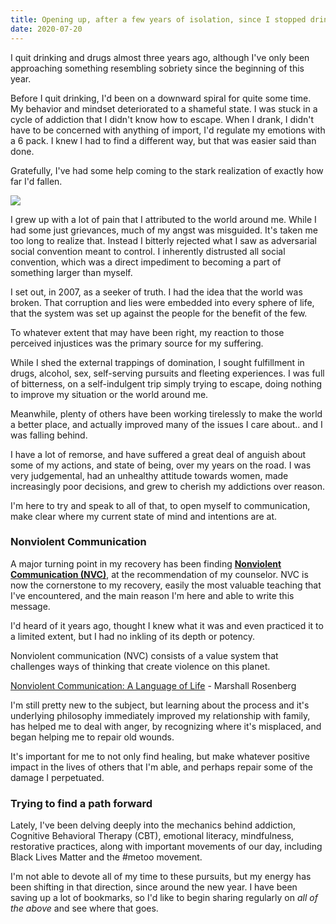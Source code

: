 ```yaml
---
title: Opening up, after a few years of isolation, since I stopped drinking
date: 2020-07-20
---
```


I quit drinking and drugs almost three years ago, although I've only been approaching something resembling sobriety since the beginning of this year. 

Before I quit drinking, I'd been on a downward spiral for quite some time. My behavior and mindset deteriorated to a shameful state. I was stuck in a cycle of addiction that I didn't know how to escape. When I drank, I didn't have to be concerned with anything of import, I'd regulate my emotions with a 6 pack. I knew I had to find a different way, but that was easier said than done.

Gratefully, I've had some help coming to the stark realization of exactly how far I'd fallen.

![](/images/david.jpeg)

I grew up with a lot of pain that I attributed to the world around me. While I had some just grievances, much of my angst was misguided. It's taken me too long to realize that. Instead I bitterly rejected what I saw as adversarial social convention meant to control. I inherently distrusted all social convention, which was a direct impediment to becoming a part of something larger than myself.

I set out, in 2007, as a seeker of truth. I had the idea that the world was broken. That corruption and lies were embedded into every sphere of life, that the system was set up against the people for the benefit of the few. 

To whatever extent that may have been right, my reaction to those perceived injustices was the primary source for my suffering.

While I shed the external trappings of domination, I sought fulfillment in drugs, alcohol, sex, self-serving pursuits and fleeting experiences. I was full of bitterness, on a self-indulgent trip simply trying to escape, doing nothing to improve my situation or the world around me. 

Meanwhile, plenty of others have been working tirelessly to make the world a better place, and actually improved many of the issues I care about.. and I was falling behind.

I have a lot of remorse, and have suffered a great deal of anguish about some of my actions, and state of being, over my years on the road. I was very judgemental, had an unhealthy attitude towards women, made increasingly poor decisions, and grew to cherish my addictions over reason.

I'm here to try and speak to all of that, to open myself to communication, make clear where my current state of mind and intentions are at.

### Nonviolent Communication

A major turning point in my recovery has been finding [**Nonviolent Communication (NVC)**](https://baynvc.org/basics-of-nonviolent-communication/), at the recommendation of my counselor. NVC is now the cornerstone to my recovery, easily the most valuable teaching that I've encountered, and the main reason I'm here and able to write this message. 

I'd heard of it years ago, thought I knew what it was and even practiced it to a limited extent, but I had no inkling of its depth or potency. 

Nonviolent communication (NVC) consists of a value system that challenges ways of thinking that create violence on this planet. 

[Nonviolent Communication: A Language of Life](https://www.cnvc.org/training/resource/book-chapter-1) - Marshall Rosenberg

I'm still pretty new to the subject, but learning about the process and it's underlying philosophy immediately improved my relationship with family, has helped me to deal with anger, by recognizing where it's misplaced, and began helping me to repair old wounds. 

It's important for me to not only find healing, but make whatever positive impact in the lives of others that I'm able, and perhaps repair some of the damage I perpetuated. 

### Trying to find a path forward

Lately, I've been delving deeply into the mechanics behind addiction, Cognitive Behavioral Therapy (CBT), emotional literacy, mindfulness, restorative practices, along with important movements of our day, including Black Lives Matter and the #metoo movement.

I'm not able to devote all of my time to these pursuits, but my energy has been shifting in that direction, since around the new year. I have been saving up a lot of bookmarks, so I'd like to begin sharing regularly on *all of the above* and see where that goes.

